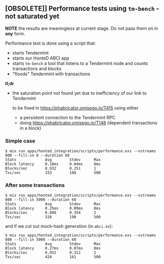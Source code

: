 ## [OBSOLETE]] Performance tests using `tm-bench` - not saturated yet

**NOTE** the results are meaningless at current stage. Do not pass them on in **any** form.

Performance test is done using a script that:

 - starts Tendermint
 - starts our HonteD ABCI app
 - starts `tm-bench` a tool that listens to a Tendermint node and counts transactions and blocks
 - "floods" Tendermint with transactions

**tl;dr**

 - the saturation point not found yet due to inefficiency of our link to Tendermint

   to be fixed in https://phabricator.omisego.io/T415 using either
     - a persistent connection to the Tendermint RPC
     - doing https://phabricator.omisego.io/T148 (dependent transactions in a block)


### Simple case

```
$ mix run apps/honted_integration/scripts/performance.exs --nstreams 800 --fill-in 0 --duration 60
Stats             Avg        Stdev      Max     
Block latency     0.18ms     0.04ms     0ms     
Blocks/sec        0.932      0.251      1       
Txs/sec           333        188        500
```

### After some transactions

```
$ mix run apps/honted_integration/scripts/performance.exs --nstreams 800 --fill-in 5000 --duration 60
Stats             Avg        Stdev      Max     
Block latency     0.25ms     0.09ms     0ms     
Blocks/sec        0.898      0.354      2       
Txs/sec           326        190        500     
```

and if we cut out mock-hash generation (in `abci.ex`):
```
$ mix run apps/honted_integration/scripts/performance.exs --nstreams 800 --fill-in 5000 --duration 60
Stats             Avg        Stdev      Max     
Block latency     0.27ms     0.07ms     0ms     
Blocks/sec        0.932      0.312      2       
Txs/sec           424        161        500     
```
